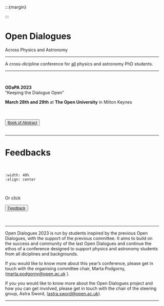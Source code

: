 :::{margin}

<script src="https://unpkg.com/@lottiefiles/lottie-player@latest/dist/lottie-player.js"></script>
<lottie-player src="https://assets1.lottiefiles.com/private_files/lf30_gt7vier2.json"  background="transparent"  speed="1"  style="width: 100%; height: 100%;" hover autoplay  ></lottie-player>

:::

# **Open Dialogues** 

<p class="emphase2"> Across Physics and Astronomy </p>

***

<p class="emphase">A cross-dicipline conference for <u>all</u> physics and astronomy PhD students.</p>

***

<br>

<div id="note">

<p class="emphase3"> <strong>ODaPA 2023</strong> <br> “Keeping the Dialogue Open” </p>

<p class="emphase"> <strong>March 28th and 29th</strong> at <strong>The Open University</strong> in Milton Keynes </p>

</div>

<br>
<br>


<div class="wrapper">
<button class="button"><span> <a href="_static/Book_of_abstracts_ODaPA_2023.pdf"  title= "" target="blank"> Book of Abstract </a></span></button> 
</div>

<br>

***

# Feedbacks

<br>

```{image} _static/feedback.png
:width: 40%
:align: center

```

<br>

<p class="emphase">Or click</p>

<div class="wrapper">
<button class="button"><span> <a href=" https://docs.google.com/forms/d/e/1FAIpQLScvlMosAEZA7nustAzQ9wOTjSuTPpBRSlTPbg3atoH-Z4yVPw/viewform?usp=sf_link"  title= "" target="blank"> Feedback </a></span></button> 
</div>


<br>
<br>

***

Open Dialogues 2023 is run by students inspired by the previous Open Dialogues, with the support of the previous committee. It aims to build on the success and community of the last Open Dialogues and continue the ethos of a conference designed to support physics and astronomy students from all diciplines and backgrounds.

If you would like to know more about this year’s conference, please get in touch with the organising committee chair, Marta Podgorny, (<a href="marta.podgorny@open.ac.uk" target= "_blank">marta.podgorny@open.ac.uk </a>).

If you you would like to know more about the Open Dialogues project and how you can get involved, please get in touch with the chair of the steering group, Astra Sword, (<a href="astra.sword@open.ac.uk" target= "_blank">astra.sword@open.ac.uk</a>).

***
